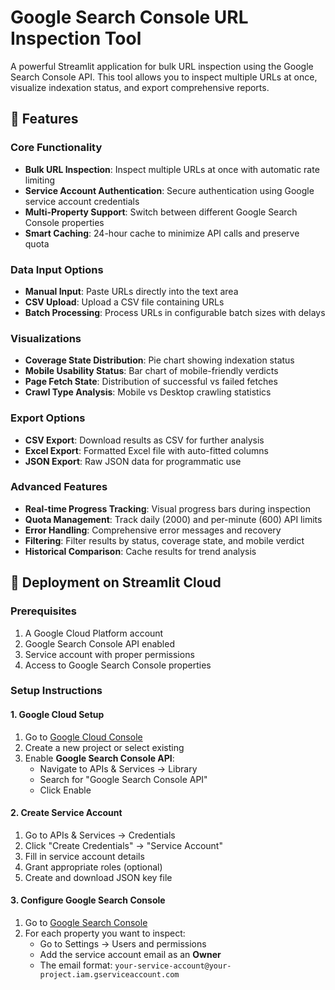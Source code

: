 # Google Search Console URL Inspection Tool

A powerful Streamlit application for bulk URL inspection using the Google Search Console API. This tool allows you to inspect multiple URLs at once, visualize indexation status, and export comprehensive reports.

## 🌟 Features

### Core Functionality
- **Bulk URL Inspection**: Inspect multiple URLs at once with automatic rate limiting
- **Service Account Authentication**: Secure authentication using Google service account credentials
- **Multi-Property Support**: Switch between different Google Search Console properties
- **Smart Caching**: 24-hour cache to minimize API calls and preserve quota

### Data Input Options
- **Manual Input**: Paste URLs directly into the text area
- **CSV Upload**: Upload a CSV file containing URLs
- **Batch Processing**: Process URLs in configurable batch sizes with delays

### Visualizations
- **Coverage State Distribution**: Pie chart showing indexation status
- **Mobile Usability Status**: Bar chart of mobile-friendly verdicts
- **Page Fetch State**: Distribution of successful vs failed fetches
- **Crawl Type Analysis**: Mobile vs Desktop crawling statistics

### Export Options
- **CSV Export**: Download results as CSV for further analysis
- **Excel Export**: Formatted Excel file with auto-fitted columns
- **JSON Export**: Raw JSON data for programmatic use

### Advanced Features
- **Real-time Progress Tracking**: Visual progress bars during inspection
- **Quota Management**: Track daily (2000) and per-minute (600) API limits
- **Error Handling**: Comprehensive error messages and recovery
- **Filtering**: Filter results by status, coverage state, and mobile verdict
- **Historical Comparison**: Cache results for trend analysis

## 🚀 Deployment on Streamlit Cloud

### Prerequisites
1. A Google Cloud Platform account
2. Google Search Console API enabled
3. Service account with proper permissions
4. Access to Google Search Console properties

### Setup Instructions

#### 1. Google Cloud Setup
1. Go to [Google Cloud Console](https://console.cloud.google.com/)
2. Create a new project or select existing
3. Enable **Google Search Console API**:
   - Navigate to APIs & Services → Library
   - Search for "Google Search Console API"
   - Click Enable

#### 2. Create Service Account
1. Go to APIs & Services → Credentials
2. Click "Create Credentials" → "Service Account"
3. Fill in service account details
4. Grant appropriate roles (optional)
5. Create and download JSON key file

#### 3. Configure Google Search Console
1. Go to [Google Search Console](https://search.google.com/search-console)
2. For each property you want to inspect:
   - Go to Settings → Users and permissions
   - Add the service account email as an **Owner**
   - The email format: `your-service-account@your-project.iam.gserviceaccount.com`

